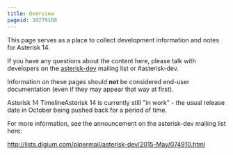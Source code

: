 ```yaml
---
title: Overview
pageid: 30279108
---
```


This page serves as a place to collect development information and notes for Asterisk 14.

If you have any questions about the content here, please talk with developers on the [asterisk-dev](http://lists.digium.com/mailman/listinfo/asterisk-dev) mailing list or #asterisk-dev.

Information on these pages should **not** be considered end-user documentation (even if they may appear that way at first).

Asterisk 14 TimelineAsterisk 14 is currently still "in work" - the usual release date in October being pushed back for a period of time.

For more information, see the announcement on the asterisk-dev mailing list here:

<http://lists.digium.com/pipermail/asterisk-dev/2015-May/074910.html>

